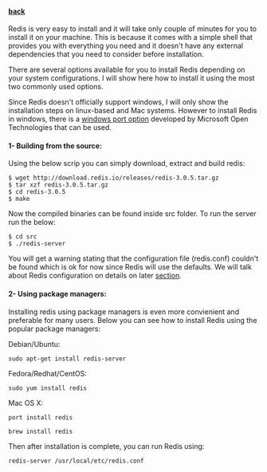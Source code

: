 #### [back](getting_started_main.md)

Redis is very easy to install and it will take only couple of minutes for you to install it on your machine. This is because it comes with a simple shell that provides you with everything you need and it doesn't have any external dependencies that you need to consider before installation.
 
There are several options available for you to install Redis depending on your system configurations. I will show here how to install it using the most two commonly used options.

Since Redis doesn't officially support windows, I will only show the installation steps on linux-based and Mac systems. However to install Redis in windows, there is a [windows port option](https://github.com/MSOpenTech/redis) developed by Microsoft Open Technologies that can be used.


#### 1- Building from the source:
Using the below scrip you can simply download, extract and build redis:

```
$ wget http://download.redis.io/releases/redis-3.0.5.tar.gz
$ tar xzf redis-3.0.5.tar.gz
$ cd redis-3.0.5
$ make

```

Now the compiled binaries can be found inside src folder. To run the server run the below:

```
$ cd src
$ ./redis-server

```

You will get a warning stating that the configuration file (redis.conf) couldn't be found which is ok for now since Redis will use the defaults. We will talk about Redis configuration on details on later [section](../Adminstration/configurations.md).

#### 2- Using package managers:
Installing redis using package managers is even more convienient and preferable for many users. Below you can see how to install Redis using the popular package managers:

Debian/Ubuntu:

```sudo apt-get install redis-server
```Fedora/Redhat/CentOS:

```
sudo yum install redis

```Mac OS X:

```
port install redis

```

```
brew install redis```
Then after installation is complete, you can run Redis using:

```redis-server /usr/local/etc/redis.conf```